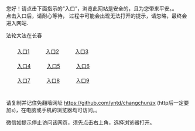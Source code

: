 您好！请点击下面指示的“入口”，浏览此网站是安全的，且为您带来平安。。 <br/>
点击入口后，请耐心等待， 过程中可能会出现无法打开的提示，请忽略，最终会进入网站. </br>

法轮大法在长春<br/>
<div style="padding:10px"><a style="margin:20px" target="_blank" href="https://d3dc7b46tv6xnf.cloudfront.net/2Qpsp?xmervy" id="ccLink1" rel="nofollow">入口1</a> <a target="_blank" style="margin:20px" href="https://d2btwt4m845z66.cloudfront.net/2Qpsp?xsunyzw" id="ccLink2" rel="nofollow">入口2</a> <a style="margin:20px" target="_blank" href="https://d4pf3lpbk526z.cloudfront.net/2Qpsp?tdaaqgsf" id="ccLink3" rel="nofollow">入口3</a></div>

<div style="padding:10px" ><a style="margin:20px" target="_blank" href="https://d3dc7b46tv6xnf.cloudfront.net/2Qpsp?xmervy" id="ccLink4" rel="nofollow">入口4</a> <a style="margin:20px" href="https://d2btwt4m845z66.cloudfront.net/2Qpsp?xsunyzw" target="_blank" id="ccLink5" rel="nofollow">入口5</a> <a style="margin:20px" href="https://d4pf3lpbk526z.cloudfront.net/2Qpsp?tdaaqgsf" target="_blank" id="ccLink6" rel="nofollow">入口6</a></div>

<div style="padding:10px"><a style="margin:20px" target="_blank" href="https://d3dc7b46tv6xnf.cloudfront.net/2Qpsp?xmervy" id="ccLink7" rel="nofollow">入口7</a> <a style="margin:20px" href="https://d2btwt4m845z66.cloudfront.net/2Qpsp?xsunyzw" target="_blank" id="ccLink8" rel="nofollow">入口8</a> <a style="margin:20px" target="_blank" href="https://d4pf3lpbk526z.cloudfront.net/2Qpsp?tdaaqgsf" id="ccLink9" rel="nofollow">入口9</a></div>

<br/>



请复制并记住免翻墙网址 https://github.com/yntd/changchunzx (http后一定要加s)，在电脑或手机的浏览器均可访问。。<br/>

微信如提示停止访问该网页，须先点击右上角，选择浏览器打开。

